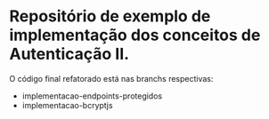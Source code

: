 # Repositório de exemplo de implementação dos conceitos de Autenticação II.

O código final refatorado está nas branchs respectivas:

-   implementacao-endpoints-protegidos
-   implementacao-bcryptjs
